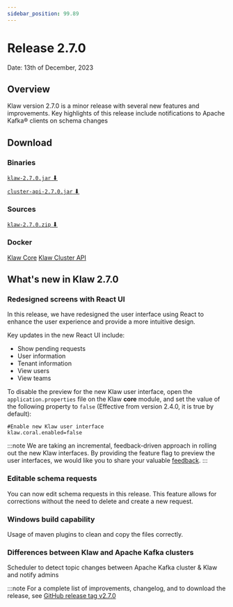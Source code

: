 ```yaml
---
sidebar_position: 99.89
---
```


# Release 2.7.0

Date: 13th of December, 2023

## Overview

Klaw version 2.7.0 is a minor release with several new features and
improvements. Key highlights of this release include notifications to
Apache Kafka® clients on schema changes

## Download

### Binaries

[`klaw-2.7.0.jar` ⬇︎](https://github.com/Aiven-Open/klaw/releases/download/v2.7.0/klaw-2.7.0.jar)

[`cluster-api-2.7.0.jar` ⬇](https://github.com/Aiven-Open/klaw/releases/download/v2.7.0/cluster-api-2.7.0.jar)

### Sources

[`klaw-2.7.0.zip` ⬇](https://github.com/Aiven-Open/klaw/archive/refs/tags/v2.7.0.zip)

### Docker

[Klaw Core](https://hub.docker.com/r/aivenoy/klaw-core)
[Klaw Cluster API](https://hub.docker.com/r/aivenoy/klaw-cluster-api)

## What's new in Klaw 2.7.0

### Redesigned screens with React UI

In this release, we have redesigned the user interface using React to enhance the user experience and provide a more intuitive design.

Key updates in the new React UI include:

- Show pending requests
- User information
- Tenant information
- View users
- View teams

To disable the preview for the new Klaw user interface, open the
`application.properties` file on the Klaw **core** module, and set the
value of the following property to `false` (Effective from version 2.4.0, it
is true by default):

    #Enable new Klaw user interface
    klaw.coral.enabled=false

:::note
We are taking an incremental, feedback-driven approach in rolling out
the new Klaw interfaces. By providing the feature flag to preview the user
interfaces, we would like you to share your valuable
[feedback](https://github.com/aiven/klaw/issues/new?assignees=&labels=&template=03_feature.md).
:::

### Editable schema requests

You can now edit schema requests in this release. This feature allows for corrections without the need to delete and
create a new request.

### Windows build capability

Usage of maven plugins to clean and copy the files correctly.

### Differences between Klaw and Apache Kafka clusters

Scheduler to detect topic changes between Apache Kafka cluster & Klaw and notify admins

:::note
For a complete list of improvements, changelog, and to download the
release, see [GitHub release tag v2.7.0](https://github.com/aiven/klaw/releases/tag/v2.7.0)
